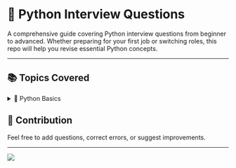 # 🐍 Python Interview Questions

A comprehensive guide covering Python interview questions from beginner to advanced. Whether preparing for your first job or switching roles, this repo will help you revise essential Python concepts.

---

## 📚 Topics Covered

<details>

 <summary>🐍 Python Basics</summary>

### 1. 🔍 **What are Python’s built-in data types?**

🐍 Python provides several built-in 🧱 data types to handle different kinds of 📦 data:

#### 🔢 **Numeric Types**

* `int` ➡️ Whole numbers (e.g., `5`, `-20`)
* `float` ➡️ Decimal numbers (e.g., `3.14`, `-0.001`)
* `complex` ➡️ Complex numbers (e.g., `3 + 4j`)

#### 🔡 **Sequence Types**

* `str` ➡️ Text (e.g., "hello")
* `list` ➡️ Mutable 🧺 (e.g., `[1, 2, 3]`)
* `tuple` ➡️ Immutable 🪙 (e.g., `(1, 2, 3)`)
* `range` ➡️ Sequence used for loops (e.g., `range(5)`)

#### 🧩 **Set Types**

* `set` ➡️ Unique unordered 📚 (e.g., `{1, 2, 3}`)
* `frozenset` ➡️ Immutable version of `set`

#### 🗺️ **Mapping Type**

* `dict` ➡️ Key-value 🔑 (e.g., `{"name": "Alice"}`)

#### ⚖️ **Boolean Type**

* `bool` ➡️ `True` / `False`

#### 🧬 **Binary Types**

* `bytes`, `bytearray`, `memoryview` ➡️ Used for byte-level operations

#### 🚫 **None Type**

* `NoneType` ➡️ Represents no value (`None`)

---

### 2. 📊 **Why is Python used extensively in Data Science?**

Python 🐍 is widely used in Data Science for the following reasons:

* 📚 **Rich Library Ecosystem**: Powerful libraries like `pandas`, `numpy`, `matplotlib`, `scikit-learn` simplify data manipulation and analysis
* 🤖 **Machine Learning & AI Tools**: Integration with frameworks like `TensorFlow`, `PyTorch`, and `Keras`
* 📈 **Data Visualization Capabilities**: Tools like `matplotlib`, `seaborn`, and `plotly` help create insightful charts
* 🌐 **Large Supportive Community**: Extensive documentation and active contributors
* 🧪 **Easy to Learn and Use**: Simple, readable syntax enables fast prototyping

---

### 3. 📦 **Explain the difference between lists and tuples in Python.**

* 🔄 `list`: Mutable, meaning it can be modified after creation
* 🪙 `tuple`: Immutable, meaning it cannot be changed once defined
* ✅ Use `list` when the data may change, and `tuple` when the data should remain constant

---

### 4. 🧠 **What are Python’s predefined keywords and their uses?**

* Python contains reserved keywords like `if`, `else`, `elif`, `for`, `while`, `def`, `return`, `import`, etc.
* These keywords have special meaning in Python and cannot be used as identifiers (variable or function names)

---

### 5. 🔄 **How does Python handle mutability and immutability?**

* 📦 Mutable objects (e.g., `list`, `dict`, `set`) can be modified in place
* 🪙 Immutable objects (e.g., `int`, `str`, `tuple`) cannot be modified after creation

---

### 6. 🧩 **What is the significance of mutability in Python data structures?**

* 🔧 Mutability allows objects to be changed without creating new ones, which is memory-efficient
* 🧱 Immutability ensures stability, predictability, and safety in multi-threaded environments

---

### 7. 🧮 **Explain different types of operators in Python (Arithmetic, Logical, etc.)**

* ➕ **Arithmetic Operators**: `+`, `-`, `*`, `/`, `//`, `%`, `**`
* 🧠 **Logical Operators**: `and`, `or`, `not`
* 📊 **Comparison Operators**: `==`, `!=`, `>`, `<`, `>=`, `<=`
* 🧲 **Bitwise Operators**: `&`, `|`, `^`, `~`, `<<`, `>>`
* 🧱 **Assignment Operators**: `=`, `+=`, `-=`, `*=`, `/=`, etc.

---

### 8. 🔁 **How do you perform type casting in Python?**

* Type casting is done using functions like `int()`, `float()`, `str()`, `bool()`, etc.
* Example: `int("42")` converts the string to an integer

---

### 9. 🔍 **Explain the difference between implicit and explicit type casting in Python**

* 🧠 **Implicit Type Casting**: Python automatically converts one data type to another when needed

  * Example: `int + float` → Python converts the `int` to `float`
* ✋ **Explicit Type Casting**: Programmer manually changes the data type

  * Example: `float("3.14")`

---

### 10. ⚙️ **What is the significance of conditionals in Python?**

* 🧭 Conditionals (`if`, `elif`, `else`) are used to execute different blocks of code depending on conditions
* Enables decision-making in programs

---

### 11. 🔁 **How would you implement a switch-case statement in Python?**

* Python does not have a native `switch-case` construct
* Can be implemented using `if-elif-else` statements or dictionary-based function mapping

---

### 12. 🔂 **What are loops in Python? How do you differentiate between for and while loops?**

* 🔁 `for` loop: Iterates over a sequence (e.g., list, tuple, range)
* 🔁 `while` loop: Runs as long as a condition is `True`

---

### 13. 🔄 **How do you use break, continue, and pass in Python loops?**

* 🚪 `break`: Exits the loop prematurely
* ⏭️ `continue`: Skips the current iteration and moves to the next
* 🪶 `pass`: Does nothing, used as a placeholder

</details>


## 🚀 Contribution

Feel free to add questions, correct errors, or suggest improvements.

---

  <a href="https://www.instagram.com/sugata_12/">
    <img src="https://img.shields.io/badge/-Instagram-E4405F?style=flat-square&logo=instagram&logoColor=white"/>
  </a>
</p>
